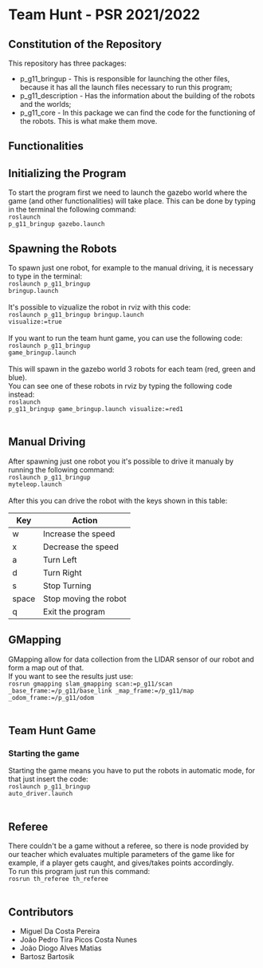 # Team Hunt - PSR 2021/2022

## Constitution of the Repository
This repository has three packages: <br>
- p_g11_bringup - This is responsible for launching the other files, because it has all the launch files necessary to run this program;
- p_g11_description - Has the information about the building of the robots and the worlds;
- p_g11_core - In this package we can find the code for the functioning of the robots. This is what make them move.

## Functionalities

## Initializing the Program
To start the program first we need to launch the gazebo world where the game (and other functionalities) will take place. This can be done by typing in the terminal the following command: <br>
<code>roslaunch p_g11_bringup gazebo.launch</code>

## Spawning the Robots
To spawn just one robot, for example to the manual driving, it is necessary to type in the terminal: <br>
<code>roslaunch p_g11_bringup bringup.launch</code><br><br>
It's possible to vizualize the robot in rviz with this code:<br>
<code>roslaunch p_g11_bringup bringup.launch visualize:=true</code><br><br>
If you want to run the team hunt game, you can use the following code:<br>
<code>roslaunch p_g11_bringup game_bringup.launch</code><br><br>
This will spawn in the gazebo world 3 robots for each team (red, green and blue).<br>
You can see one of these robots in rviz by typing the following code instead:<br>
<code>roslaunch p_g11_bringup game_bringup.launch visualize:=red1</code><br><br>

## Manual Driving
After spawning just one robot you it's possible to drive it manualy by running the following command:<br>
<code>roslaunch p_g11_bringup myteleop.launch</code><br><br>
After this you can drive the robot with the keys shown in this table:

| Key         | Action                          |
| ----------- | -----------                     |
| w           | Increase the speed              |
| x           | Decrease the speed              |
| a           | Turn Left                       |
| d           | Turn Right                      |
| s           | Stop Turning                    |
| space       | Stop moving the robot           |
| q           | Exit the program                |

## GMapping
GMapping allow for data collection from the LIDAR sensor of our robot and form a map out of that.<br>
If you want to see the results just use:<br>
<code>rosrun gmapping slam_gmapping scan:=p_g11/scan _base_frame:=/p_g11/base_link _map_frame:=/p_g11/map _odom_frame:=/p_g11/odom</code><br><br>

## Team Hunt Game

### Starting the game
Starting the game means you have to put the robots in automatic mode, for that just insert the code:<br>
<code>roslaunch p_g11_bringup auto_driver.launch</code><br><br>




## Referee
There couldn't be a game without a referee, so there is node provided by our teacher which evaluates multiple parameters of the game like for example, if a player gets caught, and gives/takes points accordingly.<br>
To run this program just run this command:<br>
<code>rosrun th_referee th_referee</code><br><br>


## Contributors
<ul>
<li>Miguel Da Costa Pereira</li>
<li>João Pedro Tira Picos Costa Nunes</li>
<li>João Diogo Alves Matias</li>
<li>Bartosz Bartosik</li>
</ul>